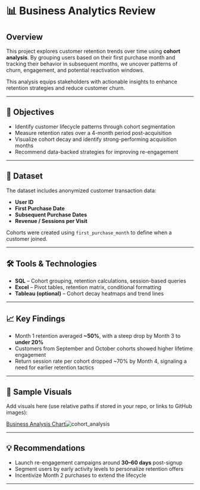 # 📊 Business Analytics Review

## Overview
This project explores customer retention trends over time using **cohort analysis**. By grouping users based on their first purchase month and tracking their behavior in subsequent months, we uncover patterns of churn, engagement, and potential reactivation windows.

This analysis equips stakeholders with actionable insights to enhance retention strategies and reduce customer churn.

---

## 🧠 Objectives
- Identify customer lifecycle patterns through cohort segmentation
- Measure retention rates over a 4-month period post-acquisition
- Visualize cohort decay and identify strong-performing acquisition months
- Recommend data-backed strategies for improving re-engagement

---

## 📂 Dataset
The dataset includes anonymized customer transaction data:
- **User ID**
- **First Purchase Date**
- **Subsequent Purchase Dates**
- **Revenue / Sessions per Visit**

Cohorts were created using `first_purchase_month` to define when a customer joined.

---

## 🛠️ Tools & Technologies
- **SQL** – Cohort grouping, retention calculations, session-based queries
- **Excel** – Pivot tables, retention matrix, conditional formatting
- **Tableau (optional)** – Cohort decay heatmaps and trend lines

---

## 📈 Key Findings
- Month 1 retention averaged **~50%**, with a steep drop by Month 3 to **under 20%**
- Customers from September and October cohorts showed higher lifetime engagement
- Return session rate per cohort dropped ~70% by Month 4, signaling a need for earlier retention tactics

---

## 📌 Sample Visuals
Add visuals here (use relative paths if stored in your repo, or links to GitHub images):

[Business Analysis Chart]()![cohort_analysis](https://github.com/user-attachments/assets/aae5e28a-c57a-4f40-95f5-5fffdb4a6a2f)


---

## 💡 Recommendations
- Launch re-engagement campaigns around **30–60 days** post-signup
- Segment users by early activity levels to personalize retention offers
- Incentivize Month 2 purchases to extend the lifecycle

---



